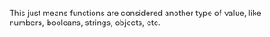 This just means functions are considered another type of value, like numbers, booleans, strings, objects, etc.